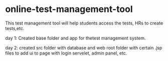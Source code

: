 # online-test-management-tool
This test management tool will help students access the tests, HRs to create tests,etc.

day 1:
Created base folder and app for thetest management system.

day 2: 
created src folder with database and web root folder with certain .jsp files to add ui to
page with login servelet, admin panel, etc.


